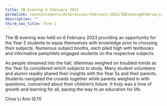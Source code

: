 ```yaml
---
title: IB Evening 6 February 2023
permalink: /announcements/ACSpression-February-2023/IBEvening6February2023/
description: ""
third_nav_title: Term 1
---
```

The IB evening was held on 6 February 2023 providing an opportunity for the Year 5 students to equip themselves with knowledge prior to choosing their subjects. Numerous subject booths, each piled high with textbooks and informative pamphlets engaged students on the respective subjects.

As people streamed into the hall, dilemmas weighed on troubled minds as the Year 5s considered which subjects to study. Many student volunteers and alumni readily shared their insights with the Year 5s and their parents. Students navigated the crowds together while parents weighed in with questions, concerned about their children’s future. It truly was a time of growth and learning for all, paving the way to an education for life.

Choe Li Ann (6.11)